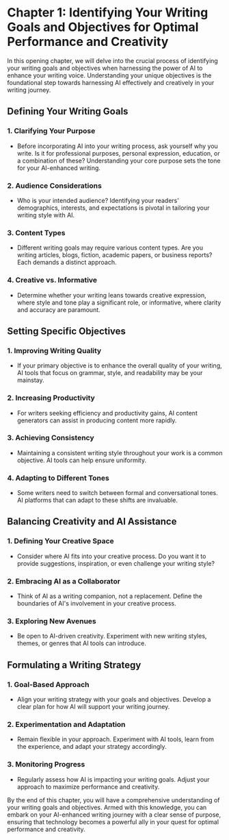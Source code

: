 Chapter 1: Identifying Your Writing Goals and Objectives for Optimal Performance and Creativity
===============================================================================================

In this opening chapter, we will delve into the crucial process of identifying your writing goals and objectives when harnessing the power of AI to enhance your writing voice. Understanding your unique objectives is the foundational step towards harnessing AI effectively and creatively in your writing journey.

Defining Your Writing Goals
---------------------------

### 1. **Clarifying Your Purpose**

* Before incorporating AI into your writing process, ask yourself why you write. Is it for professional purposes, personal expression, education, or a combination of these? Understanding your core purpose sets the tone for your AI-enhanced writing.

### 2. **Audience Considerations**

* Who is your intended audience? Identifying your readers' demographics, interests, and expectations is pivotal in tailoring your writing style with AI.

### 3. **Content Types**

* Different writing goals may require various content types. Are you writing articles, blogs, fiction, academic papers, or business reports? Each demands a distinct approach.

### 4. **Creative vs. Informative**

* Determine whether your writing leans towards creative expression, where style and tone play a significant role, or informative, where clarity and accuracy are paramount.

Setting Specific Objectives
---------------------------

### 1. **Improving Writing Quality**

* If your primary objective is to enhance the overall quality of your writing, AI tools that focus on grammar, style, and readability may be your mainstay.

### 2. **Increasing Productivity**

* For writers seeking efficiency and productivity gains, AI content generators can assist in producing content more rapidly.

### 3. **Achieving Consistency**

* Maintaining a consistent writing style throughout your work is a common objective. AI tools can help ensure uniformity.

### 4. **Adapting to Different Tones**

* Some writers need to switch between formal and conversational tones. AI platforms that can adapt to these shifts are invaluable.

Balancing Creativity and AI Assistance
--------------------------------------

### 1. **Defining Your Creative Space**

* Consider where AI fits into your creative process. Do you want it to provide suggestions, inspiration, or even challenge your writing style?

### 2. **Embracing AI as a Collaborator**

* Think of AI as a writing companion, not a replacement. Define the boundaries of AI's involvement in your creative process.

### 3. **Exploring New Avenues**

* Be open to AI-driven creativity. Experiment with new writing styles, themes, or genres that AI tools can introduce.

Formulating a Writing Strategy
------------------------------

### 1. **Goal-Based Approach**

* Align your writing strategy with your goals and objectives. Develop a clear plan for how AI will support your writing journey.

### 2. **Experimentation and Adaptation**

* Remain flexible in your approach. Experiment with AI tools, learn from the experience, and adapt your strategy accordingly.

### 3. **Monitoring Progress**

* Regularly assess how AI is impacting your writing goals. Adjust your approach to maximize performance and creativity.

By the end of this chapter, you will have a comprehensive understanding of your writing goals and objectives. Armed with this knowledge, you can embark on your AI-enhanced writing journey with a clear sense of purpose, ensuring that technology becomes a powerful ally in your quest for optimal performance and creativity.
